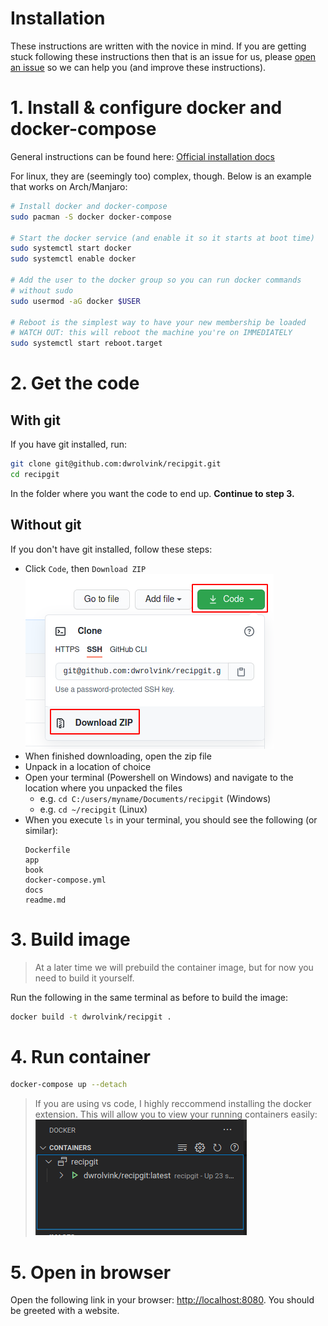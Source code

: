 # Installation
These instructions are written with the novice in mind. 
If you are getting stuck following these instructions then that is an issue for us, 
please [open an issue](https://github.com/dwrolvink/recipgit/issues) so we can help you (and improve these instructions).

# 1. Install & configure docker and docker-compose
General instructions can be found here: [Official installation docs](https://docs.docker.com/compose/install/)

For linux, they are (seemingly too) complex, though. 
Below is an example that works on Arch/Manjaro:

``` bash
# Install docker and docker-compose
sudo pacman -S docker docker-compose

# Start the docker service (and enable it so it starts at boot time)
sudo systemctl start docker
sudo systemctl enable docker

# Add the user to the docker group so you can run docker commands
# without sudo
sudo usermod -aG docker $USER

# Reboot is the simplest way to have your new membership be loaded
# WATCH OUT: this will reboot the machine you're on IMMEDIATELY
sudo systemctl start reboot.target
```

# 2. Get the code
## With git
If you have git installed, run:
``` bash
git clone git@github.com:dwrolvink/recipgit.git
cd recipgit
```
In the folder where you want the code to end up. **Continue to step 3.**

## Without git
If you don't have git installed, follow these steps:
- Click `Code`, then `Download ZIP`   
  ![img](img/zip.png)
- When finished downloading, open the zip file
- Unpack in a location of choice
- Open your terminal (Powershell on Windows) and navigate to the location where you unpacked the files
  - e.g. `cd C:/users/myname/Documents/recipgit` (Windows)
  - e.g. `cd ~/recipgit` (Linux)
- When you execute `ls` in your terminal, you should see the following (or similar):
  ```
  Dockerfile
  app
  book
  docker-compose.yml
  docs
  readme.md
  ```

# 3. Build image
> At a later time we will prebuild the container image, but for now you need to build it yourself.

Run the following in the same terminal as before to build the image:
``` bash
docker build -t dwrolvink/recipgit .
```

# 4. Run container
``` bash
docker-compose up --detach
```

> If you are using vs code, I highly reccommend installing the docker extension. This will allow you to view your running containers easily:   
![img](img/docker_extension.png)



# 5. Open in browser
Open the following link in your browser: [http://localhost:8080](http://localhost:8080). You should be greeted with a website.
